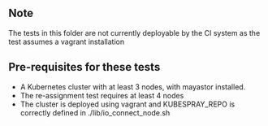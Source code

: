 ## Note
The tests in this folder are not currently deployable by the CI system
as the test assumes a vagrant installation

## Pre-requisites for these tests

* A Kubernetes cluster with at least 3 nodes, with mayastor installed.
* The re-assignment test requires at least 4 nodes
* The cluster is deployed using vagrant and KUBESPRAY_REPO is correctly
  defined in ./lib/io_connect_node.sh
